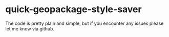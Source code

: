 # quick-geopackage-style-saver
The code is pretty plain and simple, but if you encounter any issues please let me know via github.
